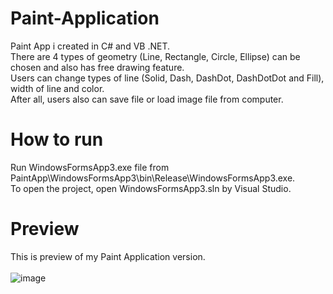 # Paint-Application
Paint App i created in C# and VB .NET. <br>
There are 4 types of geometry (Line, Rectangle, Circle, Ellipse) can be chosen and also has free drawing feature. <br>
Users can change types of line (Solid, Dash, DashDot, DashDotDot and Fill), width of line and color. <br>
After all, users also can save file or load image file from computer.

# How to run
Run WindowsFormsApp3.exe file from PaintApp\WindowsFormsApp3\bin\Release\WindowsFormsApp3.exe. <br>
To open the project, open WindowsFormsApp3.sln by Visual Studio. <br>

# Preview
This is preview of my Paint Application version. <br><br>
![image](https://user-images.githubusercontent.com/69473375/137293250-e91fc4b8-8163-4b4b-a20b-a2cb95f6b453.png)

